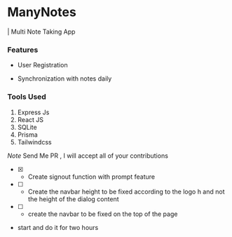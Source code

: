 # ManyNotes

| Multi Note Taking App

### Features

- User Registration

- Synchronization with notes daily

### Tools Used

1. Express Js
2. React JS
3. SQLite
4. Prisma
5. Tailwindcss

*Note*
Send Me PR , I will accept all of your contributions

- [X] - Create signout  function with prompt feature
- [ ] - Create the navbar height to be fixed  according to the logo h and not the height of the dialog content
- [ ] - create the navbar to be fixed on the top of the page
- start and do it for two hours
